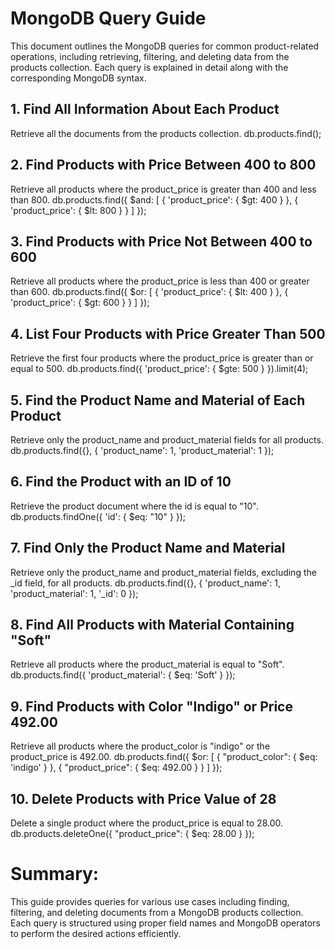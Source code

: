 # MongoDB Query Guide
This document outlines the MongoDB queries for common product-related operations, including retrieving, filtering, and deleting data from the products collection. Each query is explained in detail along with the corresponding MongoDB syntax.

## 1. Find All Information About Each Product
Retrieve all the documents from the products collection.
db.products.find();

## 2. Find Products with Price Between 400 to 800
Retrieve all products where the product_price is greater than 400 and less than 800.
db.products.find({ $and: [ { 'product_price': { $gt: 400 } }, { 'product_price': { $lt: 800 } } ] });

## 3. Find Products with Price Not Between 400 to 600
Retrieve all products where the product_price is less than 400 or greater than 600.
db.products.find({ $or: [ { 'product_price': { $lt: 400 } }, { 'product_price': { $gt: 600 } } ] });

## 4. List Four Products with Price Greater Than 500
Retrieve the first four products where the product_price is greater than or equal to 500.
db.products.find({ 'product_price': { $gte: 500 } }).limit(4);

## 5. Find the Product Name and Material of Each Product
Retrieve only the product_name and product_material fields for all products.
db.products.find({}, { 'product_name': 1, 'product_material': 1 });

## 6. Find the Product with an ID of 10
Retrieve the product document where the id is equal to "10".
db.products.findOne({ 'id': { $eq: "10" } });

## 7. Find Only the Product Name and Material
Retrieve only the product_name and product_material fields, excluding the _id field, for all products.
db.products.find({}, { 'product_name': 1, 'product_material': 1, '_id': 0 });

## 8. Find All Products with Material Containing "Soft"
Retrieve all products where the product_material is equal to "Soft".
db.products.find({ 'product_material': { $eq: 'Soft' } });

## 9. Find Products with Color "Indigo" or Price 492.00
Retrieve all products where the product_color is "indigo" or the product_price is 492.00.
db.products.find({ $or: [ { "product_color": { $eq: 'indigo' } }, { "product_price": { $eq: 492.00 } } ] });

## 10. Delete Products with Price Value of 28
Delete a single product where the product_price is equal to 28.00.
db.products.deleteOne({ "product_price": { $eq: 28.00 } });

# Summary:
This guide provides queries for various use cases including finding, filtering, and deleting documents from a MongoDB products collection. Each query is structured using proper field names and MongoDB operators to perform the desired actions efficiently.
